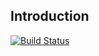 ## Introduction

[![Build Status](https://travis-ci.org/AccordBox/wagtail-experiments-tutorial.svg?branch=master)](https://travis-ci.org/AccordBox/wagtail-experiments-tutorial)

